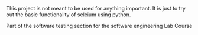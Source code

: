 This project is not meant to be used for anything important. It is just to try out the basic functionality of seleium using python.
 
Part of the software testing section for the software engineering Lab Course
